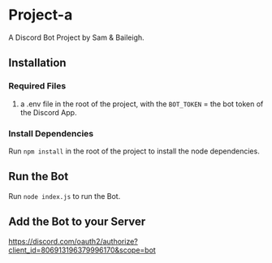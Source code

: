 # Project-a

A Discord Bot Project by Sam & Baileigh.

## Installation
### Required Files
1. a .env file in the root of the project, with the <code>BOT_TOKEN</code> = the bot token of the Discord App.

### Install Dependencies
Run <code>npm install</code> in the root of the project to install the node dependencies.
## Run the Bot
Run <code>node index.js</code> to run the Bot.

## Add the Bot to your Server
https://discord.com/oauth2/authorize?client_id=806913196379996170&scope=bot
